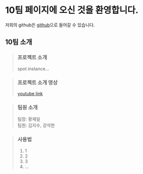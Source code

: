 # 10팀 페이지에 오신 것을 환영합니다.

저희의 github은 [github](https://github.com/kookmin-sw/capstone-2023-10)으로 들어갈 수 있습니다.

 ## 10팀 소개
> ### 프로젝트 소개
> spot instance...

> ### 프로젝트 소개 영상
> [youtube link](https://youtube.com)

> ### 팀원 소개
> 팀장: 황재일\
 팀원: 김지수, 강석현

> ### 사용법
> 1. 1
> 2. 2
> 3. 3
> 4. ...


